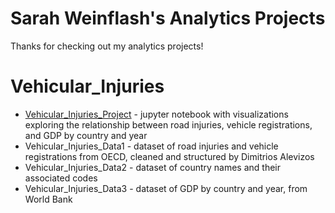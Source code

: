 # Sarah Weinflash's Analytics Projects
  Thanks for checking out my analytics projects! 

# Vehicular_Injuries
  - [Vehicular_Injuries_Project](https://github.com/sarahevew/analyticsprojects/blob/main/Vehicular_Injuries_Project.ipynb) - jupyter notebook with visualizations exploring the relationship between road injuries, vehicle registrations, and GDP by country and year
  - Vehicular_Injuries_Data1 - dataset of road injuries and vehicle registrations from OECD, cleaned and structured by Dimitrios Alevizos
  - Vehicular_Injuries_Data2 - dataset of country names and their associated codes
  - Vehicular_Injuries_Data3 - dataset of GDP by country and year, from World Bank
